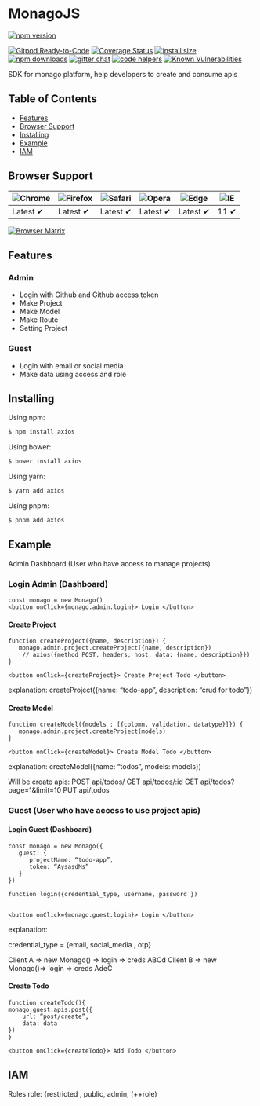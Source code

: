 # MonagoJS

[![npm version](https://img.shields.io/npm/v/@monagoio/monagojs.svg?style=flat-square)](https://www.npmjs.org/package/@monagoio/monagojs)
<!-- [![CDNJS](https://img.shields.io/cdnjs/v/@monagoio/monagojs.svg?style=flat-square)](https://cdnjs.com/libraries/@monagoio/monagojs)
![Build status](https://github.com/monagoio/monagojs/actions/workflows/ci.yml/badge.svg) -->
[![Gitpod Ready-to-Code](https://img.shields.io/badge/Gitpod-Ready--to--Code-blue?logo=gitpod)](https://gitpod.io/#https://github.com/monagoio/monagojs) 
[![Coverage Status](https://coveralls.io/repos/github/monagoio/monagojs/badge.svg?branch=master)](https://coveralls.io/github/monagoio/monagojs?branch=master)
[![install size](https://packagephobia.now.sh/badge?p=@monagoio/monagojs)](https://packagephobia.now.sh/result?p=@monagoio/monagojs)
[![npm downloads](https://img.shields.io/npm/dm/@monagoio/monagojs.svg?style=flat-square)](https://npm-stat.com/charts.html?package=@monagoio/monagojs)
[![gitter chat](https://img.shields.io/gitter/room/@monagoio/monagojs.svg?style=flat-square)](https://gitter.im/monagojs)
[![code helpers](https://www.codetriage.com/monagoio/monagojs/badges/users.svg)](https://www.codetriage.com/monagoio/monagojs)
[![Known Vulnerabilities](https://snyk.io/test/npm/@monagoio/monagojs/badge.svg)](https://snyk.io/test/npm/@monagoio/monagojs)

SDK for monago platform, help developers to create and consume apis

## Table of Contents

  - [Features](#features)
  - [Browser Support](#browser-support)
  - [Installing](#installing)
  - [Example](#example)
  - [IAM](#iam)

## Browser Support

![Chrome](https://raw.githubusercontent.com/alrra/browser-logos/main/src/chrome/chrome_48x48.png) | ![Firefox](https://raw.githubusercontent.com/alrra/browser-logos/main/src/firefox/firefox_48x48.png) | ![Safari](https://raw.githubusercontent.com/alrra/browser-logos/main/src/safari/safari_48x48.png) | ![Opera](https://raw.githubusercontent.com/alrra/browser-logos/main/src/opera/opera_48x48.png) | ![Edge](https://raw.githubusercontent.com/alrra/browser-logos/main/src/edge/edge_48x48.png) | ![IE](https://raw.githubusercontent.com/alrra/browser-logos/master/src/archive/internet-explorer_9-11/internet-explorer_9-11_48x48.png) |
--- | --- | --- | --- | --- | --- |
Latest ✔ | Latest ✔ | Latest ✔ | Latest ✔ | Latest ✔ | 11 ✔ |

[![Browser Matrix](https://saucelabs.com/open_sauce/build_matrix/monagojs.svg)](https://saucelabs.com/u/monagojs)

## Features
### Admin
- Login with Github and Github access token
- Make Project
- Make Model
- Make Route
- Setting Project

### Guest
- Login with email or social media
- Make data using access and role


## Installing

Using npm:

```bash
$ npm install axios
```

Using bower:

```bash
$ bower install axios
```

Using yarn:

```bash
$ yarn add axios
```

Using pnpm:

```bash
$ pnpm add axios
```


## Example

Admin Dashboard (User who have access to manage projects)
### Login Admin (Dashboard)

```
const monago = new Monago()
<button onClick={monago.admin.login}> Login </button>
```

#### Create Project
```
function createProject({name, description}) {
   monago.admin.project.createProject({name, description})
    // axios({method POST, headers, host, data: {name, description}})
}

<button onClick={createProject}> Create Project Todo </button>
```
explanation:
createProject({name: “todo-app”, description: “crud for todo”})



#### Create Model
```
function createModel({models : [{colomn, validation, datatype}]}) {
   monago.admin.project.createProject(models)
}

<button onClick={createModel}> Create Model Todo </button>
```
explanation:
createModel({name: “todos”, models: models})

Will be create apis:
POST api/todos/
GET api/todos/:id
GET api/todos?page=1&limit=10
PUT api/todos



### Guest (User who have access to use project apis)
#### Login Guest (Dashboard)
```
const monago = new Monago({
   guest: {
      projectName: “todo-app”,
      token: “AysasdMs”
   }
})

function login({credential_type, username, password })


<button onClick={monago.guest.login}> Login </button>

```
explanation:

credential_type = {email, social_media , otp}

Client A => new Monago() => login => creds ABCd
Client B => new Monago()=> login => creds AdeC

#### Create Todo
```
function createTodo(){
monago.guest.apis.post({
    url: “post/create”,
    data: data
})
}

<button onClick={createTodo}> Add Todo </button>
```


## IAM
Roles role: {restricted , public, admin,  (++role)
